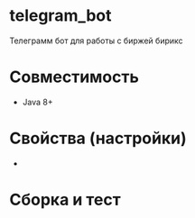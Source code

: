 # telegram_bot
 Телеграмм бот для работы с биржей бирикс 

 # Совместимость
 * Java 8+

 # Свойства (настройки)
 * 
 
 # Сборка и тест
